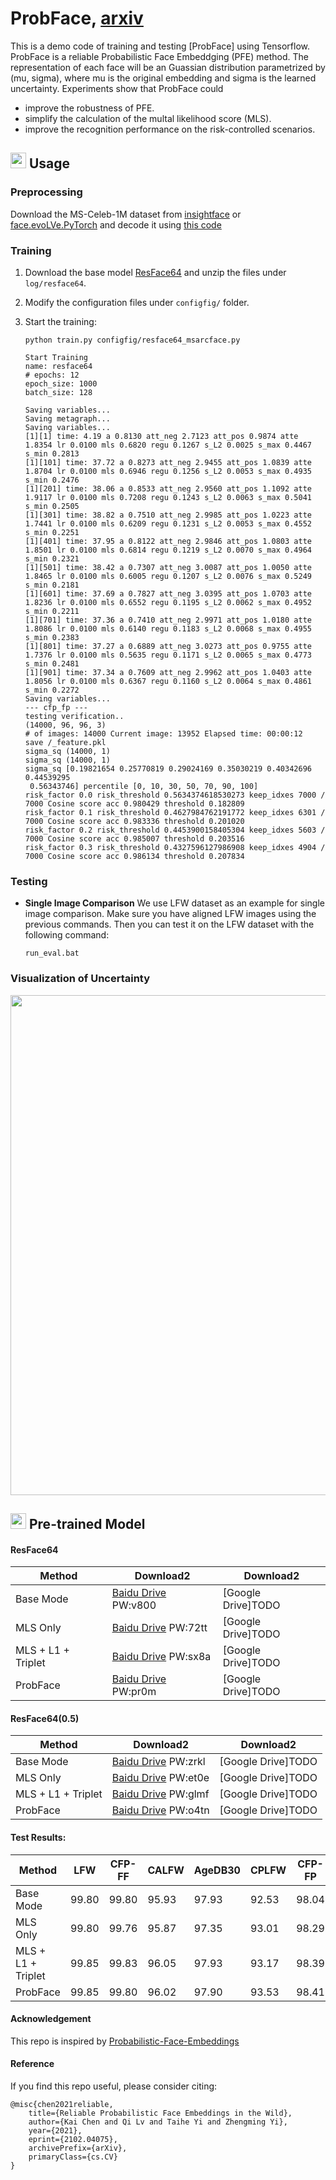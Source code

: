 # ProbFace, [arxiv](https://arxiv.org/abs/2102.04075)


This is a demo code of training and testing [ProbFace] using Tensorflow.
ProbFace is a reliable Probabilistic Face Embeddging (PFE) method.
The representation of each face will be an Guassian distribution parametrized by (mu, sigma), where mu is the original embedding and sigma is the learned uncertainty. Experiments show that ProbFace could
+ improve the robustness of PFE.
+ simplify the calculation of the multal likelihood score (MLS).
+ improve the recognition performance on the risk-controlled scenarios.


## <img src="https://image.flaticon.com/icons/svg/1/1383.svg" width="25"/> Usage

### Preprocessing

Download the MS-Celeb-1M dataset from [insightface](https://github.com/deepinsight/insightface/wiki/Dataset-Zoo) or [face.evoLVe.PyTorch](https://github.com/ZhaoJ9014/face.evoLVe.PyTorch#Data-Zoo) and decode it using [this code](https://github.com/deepinsight/insightface/blob/master/recognition/data/rec2image.py)

### Training
1. Download the base model [ResFace64](https://drive.baidu.com/open?id=1MiC_qCj5GFidWLtON9ekClOCJu6dPHT4) and unzip the files under ```log/resface64```.

2. Modify the configuration files under ```configfig/``` folder.

4. Start the training:
    ``` Shell
    python train.py configfig/resface64_msarcface.py
    ```
   
    ```
    Start Training
    name: resface64
    # epochs: 12
    epoch_size: 1000
    batch_size: 128

    Saving variables...
    Saving metagraph...
    Saving variables...
    [1][1] time: 4.19 a 0.8130 att_neg 2.7123 att_pos 0.9874 atte 1.8354 lr 0.0100 mls 0.6820 regu 0.1267 s_L2 0.0025 s_max 0.4467 s_min 0.2813
    [1][101] time: 37.72 a 0.8273 att_neg 2.9455 att_pos 1.0839 atte 1.8704 lr 0.0100 mls 0.6946 regu 0.1256 s_L2 0.0053 s_max 0.4935 s_min 0.2476
    [1][201] time: 38.06 a 0.8533 att_neg 2.9560 att_pos 1.1092 atte 1.9117 lr 0.0100 mls 0.7208 regu 0.1243 s_L2 0.0063 s_max 0.5041 s_min 0.2505
    [1][301] time: 38.82 a 0.7510 att_neg 2.9985 att_pos 1.0223 atte 1.7441 lr 0.0100 mls 0.6209 regu 0.1231 s_L2 0.0053 s_max 0.4552 s_min 0.2251
    [1][401] time: 37.95 a 0.8122 att_neg 2.9846 att_pos 1.0803 atte 1.8501 lr 0.0100 mls 0.6814 regu 0.1219 s_L2 0.0070 s_max 0.4964 s_min 0.2321
    [1][501] time: 38.42 a 0.7307 att_neg 3.0087 att_pos 1.0050 atte 1.8465 lr 0.0100 mls 0.6005 regu 0.1207 s_L2 0.0076 s_max 0.5249 s_min 0.2181
    [1][601] time: 37.69 a 0.7827 att_neg 3.0395 att_pos 1.0703 atte 1.8236 lr 0.0100 mls 0.6552 regu 0.1195 s_L2 0.0062 s_max 0.4952 s_min 0.2211
    [1][701] time: 37.36 a 0.7410 att_neg 2.9971 att_pos 1.0180 atte 1.8086 lr 0.0100 mls 0.6140 regu 0.1183 s_L2 0.0068 s_max 0.4955 s_min 0.2383
    [1][801] time: 37.27 a 0.6889 att_neg 3.0273 att_pos 0.9755 atte 1.7376 lr 0.0100 mls 0.5635 regu 0.1171 s_L2 0.0065 s_max 0.4773 s_min 0.2481
    [1][901] time: 37.34 a 0.7609 att_neg 2.9962 att_pos 1.0403 atte 1.8056 lr 0.0100 mls 0.6367 regu 0.1160 s_L2 0.0064 s_max 0.4861 s_min 0.2272
    Saving variables...
    --- cfp_fp ---
    testing verification..
    (14000, 96, 96, 3)
    # of images: 14000 Current image: 13952 Elapsed time: 00:00:12
    save /_feature.pkl
    sigma_sq (14000, 1)
    sigma_sq (14000, 1)
    sigma_sq [0.19821654 0.25770819 0.29024169 0.35030219 0.40342696 0.44539295
     0.56343746] percentile [0, 10, 30, 50, 70, 90, 100]
    risk_factor 0.0 risk_threshold 0.5634374618530273 keep_idxes 7000 / 7000 Cosine score acc 0.980429 threshold 0.182809
    risk_factor 0.1 risk_threshold 0.4627984762191772 keep_idxes 6301 / 7000 Cosine score acc 0.983336 threshold 0.201020
    risk_factor 0.2 risk_threshold 0.4453900158405304 keep_idxes 5603 / 7000 Cosine score acc 0.985007 threshold 0.203516
    risk_factor 0.3 risk_threshold 0.4327596127986908 keep_idxes 4904 / 7000 Cosine score acc 0.986134 threshold 0.207834
    ```

### Testing
+ **Single Image Comparison**
    We use LFW dataset as an example for single image comparison. Make sure you have aligned LFW images using the previous commands. Then you can test it on the LFW dataset with the following command:
    ```Shell
    run_eval.bat
    ```

### Visualization of Uncertainty

<img src="https://github.com/KaenChan/ProbFace/blob/main/log/ms1m-examples-choice-probface.jpg" width="800px">


## <img src="https://image.flaticon.com/icons/svg/48/48541.svg" width="25"/> Pre-trained Model

#### ResFace64
| Method | Download2 | Download2 |
| ------ |--- | ----- |
|Base Mode| [Baidu Drive](https://pan.baidu.com/s/1ACjDBxA0tWFXs70J4dDv2A) PW:v800| [Google Drive]TODO  |
|MLS Only| [Baidu Drive](https://pan.baidu.com/s/128A5r0q_NMvuQMUCs3WdCg) PW:72tt| [Google Drive]TODO  |
|MLS + L1 + Triplet| [Baidu Drive](https://pan.baidu.com/s/1B4EtWymXe-E2WT7f7YHifA) PW:sx8a| [Google Drive]TODO  |
|ProbFace| [Baidu Drive](https://pan.baidu.com/s/134XMGLIMd3iKx_9wRUH_Rg) PW:pr0m| [Google Drive]TODO  |

#### ResFace64(0.5)
| Method | Download2 | Download2 |
| ------ |--- | ----- |
|Base Mode| [Baidu Drive](https://pan.baidu.com/s/1XJr0ZMxOPczEh62t9rg6qg) PW:zrkl| [Google Drive]TODO  |
|MLS Only| [Baidu Drive](https://pan.baidu.com/s/1l4gD64yN3h0WYtqHap-KJw) PW:et0e| [Google Drive]TODO  |
|MLS + L1 + Triplet| [Baidu Drive](https://pan.baidu.com/s/1GX4oQOgmoWovqm2N-JXzCQ) PW:glmf| [Google Drive]TODO |  
|ProbFace | [Baidu Drive](https://pan.baidu.com/s/1r10dVUpgrr3pifvd1LYB-g) PW:o4tn| [Google Drive]TODO  |

#### Test Results: 
| Method | LFW   | CFP-FF | CALFW | AgeDB30| CPLFW | CFP-FP | Vgg2FP | Avg |
| ------ | ------   | ------ |--- | ---| --- | --- | --- | --- |
|Base Mode| 99.80 | 99.80 | 95.93 | 97.93 | 92.53 | 98.04 | 94.92 | 96.99|
|MLS Only| 99.80 | 99.76 | 95.87 | 97.35 | 93.01 | 98.29 | 95.26 | 97.05 |
|MLS + L1 + Triplet| 99.85 | 99.83 | 96.05 | 97.93 | 93.17 | 98.39 | 95.36 | 97.22 |
|ProbFace | 99.85 | 99.80 | 96.02 | 97.90 | 93.53 | 98.41 | 95.34 | 97.26 |

#### Acknowledgement

This repo is inspired by [Probabilistic-Face-Embeddings](https://github.com/seasonSH/Probabilistic-Face-Embeddings)


#### Reference
If you find this repo useful, please consider citing:
```
@misc{chen2021reliable,
    title={Reliable Probabilistic Face Embeddings in the Wild},
    author={Kai Chen and Qi Lv and Taihe Yi and Zhengming Yi},
    year={2021},
    eprint={2102.04075},
    archivePrefix={arXiv},
    primaryClass={cs.CV}
}
```
